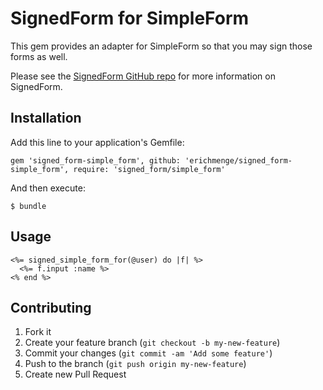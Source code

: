 # SignedForm for SimpleForm

This gem provides an adapter for SimpleForm so that you may sign those forms as well.

Please see the [SignedForm GitHub repo](https://github.com/erichmenge/signed_form) for more information on
SignedForm.

## Installation

Add this line to your application's Gemfile:

    gem 'signed_form-simple_form', github: 'erichmenge/signed_form-simple_form', require: 'signed_form/simple_form'

And then execute:

    $ bundle

## Usage

``` erb
<%= signed_simple_form_for(@user) do |f| %>
  <%= f.input :name %>
<% end %>
```

## Contributing

1. Fork it
2. Create your feature branch (`git checkout -b my-new-feature`)
3. Commit your changes (`git commit -am 'Add some feature'`)
4. Push to the branch (`git push origin my-new-feature`)
5. Create new Pull Request
